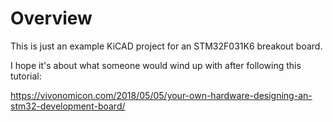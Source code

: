 # Overview

This is just an example KiCAD project for an STM32F031K6 breakout board.

I hope it's about what someone would wind up with after following this tutorial:

https://vivonomicon.com/2018/05/05/your-own-hardware-designing-an-stm32-development-board/
